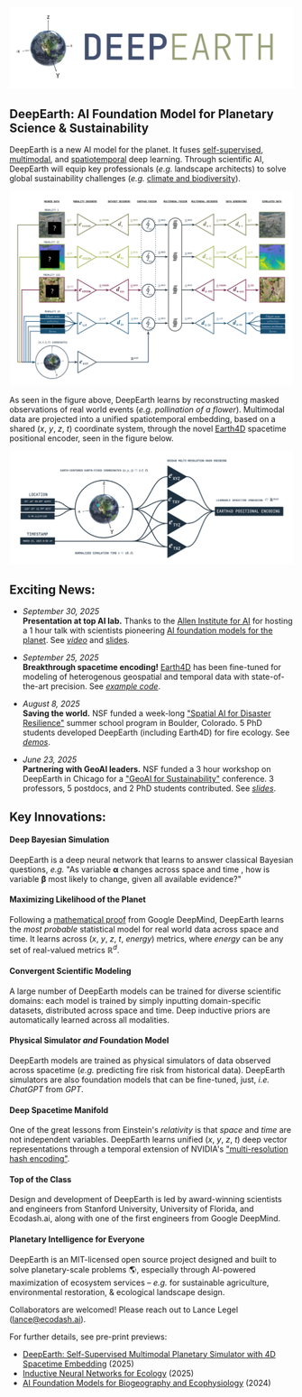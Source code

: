 ![DeepEarth logo](https://github.com/legel/deepearth/blob/main/docs/deepearth_logo.png)
## DeepEarth: AI Foundation Model for Planetary Science & Sustainability

DeepEarth is a new AI model for the planet.  It fuses [self-supervised](https://en.wikipedia.org/wiki/Self-supervised_learning), [multimodal](https://en.wikipedia.org/wiki/Multimodal_learning), and [spatiotemporal](https://www.sciencedirect.com/topics/social-sciences/spatio-temporal-model) deep learning.  Through scientific AI, DeepEarth will equip key professionals (_e.g._ landscape architects) to solve global sustainability challenges (_e.g._ [climate and biodiversity](https://www.asla.org/climateandbiodiversityactionplan.aspx)).

![DeepEarth v.0.01 preview of architecture](https://github.com/legel/deepearth/blob/main/docs/deepearth_main_figure.png)

As seen in the figure above, DeepEarth learns by reconstructing masked observations of real world events (_e.g._ _pollination of a flower_).  Multimodal data are projected into a unified spatiotemporal embedding, based on a shared (_x_, _y_, _z_, _t_) coordinate system, through the novel [Earth4D](https://github.com/legel/deepearth/tree/main/encoders/xyzt) spacetime positional encoder, seen in the figure below.

![Earth4D spacetime encoder](https://github.com/legel/deepearth/blob/main/docs/earth4d_spacetime_encoder.png) 

## Exciting News:

- _September 30, 2025_  
  **Presentation at top AI lab.** 
  Thanks to the [Allen Institute for AI](https://allenai.org) for hosting a 1 hour talk with scientists pioneering [AI foundation models for the planet](https://allenai.org/earth-system). See [_video_](  https://www.youtube.com/watch?v=SHJwCInICiA) and [slides](https://github.com/legel/deepearth/blob/main/docs/DeepEarth_AI2_Presentation.pdf).

- _September 25, 2025_  
  **Breakthrough spacetime encoding!** [Earth4D](https://github.com/legel/deepearth/tree/main/encoders/xyzt) has been fine-tuned for modeling of heterogenous geospatial and temporal data with state-of-the-art precision. See [_example code_](https://github.com/legel/deepearth/blob/main/encoders/xyzt/earth4d_to_lfmc.py).

- _August 8, 2025_  
  **Saving the world.** NSF funded a week-long ["Spatial AI for Disaster Resilience"](https://i-guide.io/summer-school/summer-school-2025/) summer school program in Boulder, Colorado. 5 PhD students developed DeepEarth (including Earth4D) for fire ecology.  See [_demos_](https://github.com/legel/deepearth/blob/main/docs/DeepEarth🔥_NSF_I-GUIDE_Final_Presentation.pdf).

- _June 23, 2025_  
  **Partnering with GeoAI leaders.** NSF funded a 3 hour workshop on DeepEarth in Chicago for a ["GeoAI for Sustainability"](https://i-guide.io/forum/forum-2025/workshops/) conference. 3 professors, 5 postdocs, and 2 PhD students contributed.  See [_slides_](https://github.com/legel/deepearth/blob/main/docs/NSF_DeepEarth_Workshop.pdf).

## Key Innovations:

#### Deep Bayesian Simulation 
DeepEarth is a deep neural network that learns to answer classical Bayesian questions, _e.g._ "As variable **α** changes across space and time , how is variable **β** most likely to change, given all available evidence?"

#### Maximizing Likelihood of the Planet
Following a [mathematical proof](https://proceedings.mlr.press/v37/germain15.html) from Google DeepMind, DeepEarth learns the _most probable_ statistical model for real world data across space and time.  It learns across (_x_, _y_, _z_, _t_, _energy_) metrics, where _energy_ can be any set of real-valued metrics ℝ<sup><em>d</em></sup>.  

#### Convergent Scientific Modeling 
A large number of DeepEarth models can be trained for diverse scientific domains: each model is trained by simply inputting domain-specific datasets, distributed across space and time. Deep inductive priors are automatically learned across all modalities.  

#### Physical Simulator _and_ Foundation Model 
DeepEarth models are trained as physical simulators of data observed across spacetime (_e.g._ predicting fire risk from historical data).  DeepEarth simulators are also foundation models that can be fine-tuned, just, _i.e._ _ChatGPT_ from _GPT_.

#### Deep Spacetime Manifold
One of the great lessons from Einstein's _relativity_ is that _space_ and _time_ are not independent variables.  DeepEarth learns unified (_x_, _y_, _z_, _t_) deep vector representations through a temporal extension of NVIDIA's ["multi-resolution hash encoding"](https://nvlabs.github.io/instant-ngp/).

#### Top of the Class
Design and development of DeepEarth is led by award-winning scientists and engineers from Stanford University, University of Florida, and Ecodash.ai, along with one of the first engineers from Google DeepMind.  

#### Planetary Intelligence for Everyone
DeepEarth is an MIT-licensed open source project designed and built to solve planetary-scale problems 🌎, especially through AI-powered maximization of ecosystem services – _e.g._ for sustainable agriculture, environmental restoration, & ecological landscape design.

Collaborators are welcomed! Please reach out to Lance Legel (lance@ecodash.ai).

For further details, see pre-print previews:
- [DeepEarth: Self-Supervised Multimodal Planetary Simulator with 4D Spacetime Embedding](https://github.com/legel/deepearth/blob/main/docs/deepearth.pdf) (2025)
- [Inductive Neural Networks for Ecology](https://doi.org/10.13140/RG.2.2.25523.90406) (2025)
- [AI Foundation Models for Biogeography and Ecophysiology](https://doi.org/10.13140/RG.2.2.12102.13123) (2024)
